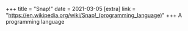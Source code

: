 +++
title = "Snap!"
date = 2021-03-05
[extra]
link = "https://en.wikipedia.org/wiki/Snap!_(programming_language)"
+++
A programming language

